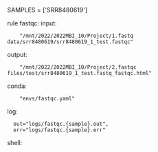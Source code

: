 SAMPLES = ['SRR8480619']

rule fastqc:
	input:
  
		"/mnt/2022/2022MBI_10/Project/1.fastq data/srr8480619/srr8480619_1_test.fastqc"
    
output:

		"/mnt/2022/2022MBI_10/Project/2.fastqc files/test/srr8480619_1_test.fastq_fastqc.html"
	
  conda:
  
		"envs/fastqc.yaml"

log:

      out="logs/fastqc.{sample}.out",
      err="logs/fastqc.{sample}.err"
      
 shell:
 
 


